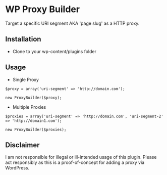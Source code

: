WP Proxy Builder
================

Target a specific URI segment AKA 'page slug' as a HTTP proxy.

Installation
------------

* Clone to your wp-content/plugins folder

Usage
-----

* Single Proxy

`$proxy = array('uri-segment' => 'http://domain.com');`

`new ProxyBuilder($proxy);`

* Multiple Proxies

`$proxies = array('uri-segment' => 'http://domain.com', 'uri-segment-2' => 'http://domain1.com');`

`new ProxyBuilder($proxies);`

Disclaimer
----------

I am not responsible for illegal or ill-intended usage of this plugin. Please act responsibly as this is a proof-of-concept for adding a proxy via WordPress.